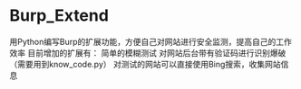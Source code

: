 # Burp_Extend
用Python编写Burp的扩展功能，方便自己对网站进行安全监测，提高自己的工作效率
目前增加的扩展有：
    简单的模糊测试
    对网站后台带有验证码进行识别爆破（需要用到know_code.py）
    对测试的网站可以直接使用Bing搜索，收集网站信息
